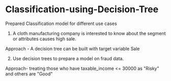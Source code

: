 # Classification-using-Decision-Tree
Prepared Classification model for different use cases
1) A cloth manufacturing company is interested to know about the segment or attributes causes high sale. 

Approach - A decision tree can be built with target variable Sale

2) Use decision trees to prepare a model on fraud data.

Approach- treating those who have taxable_income <= 30000 as "Risky" and others are "Good"
